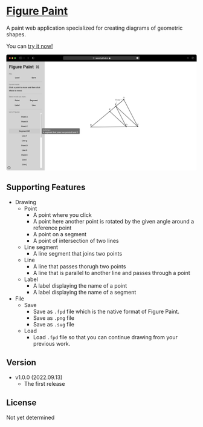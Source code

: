 # [Figure Paint](https://woooil.github.io/figure-paint/)

A paint web application specialized for creating diagrams of geometric shapes.

You can [try it now!](https://woooil.github.io/figure-paint/)

![Screenshot](src/images/main-screenshot.png)

## Supporting Features

- Drawing
  - Point
    - A point where you click
    - A point here another point is rotated by the given angle around a reference point
    - A point on a segment
    - A point of intersection of two lines
  - Line segment
    - A line segment that joins two points
  - Line
    - A line that passes thorugh two points
    - A line that is parallel to another line and passes through a point
  - Label
    - A label displaying the name of a point
    - A label displaying the name of a segment
- File
  - Save
    - Save as `.fpd` file which is the native format of Figure Paint.
    - Save as `.png` file
    - Save as `.svg` file
  - Load
    - Load `.fpd` file so that you can continue drawing from your previous work.

## Version

- v1.0.0 (2022.09.13)
  - The first release

## License

Not yet determined
